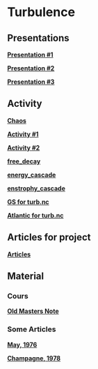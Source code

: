 

#  Turbulence

##  Presentations



**[Presentation #1 ][p1]**  

  [p1]: 1_Turb_2025.pdf


 
**[Presentation #2 ][p2]**  

  [p2]: 2_Turb_2025.pdf

    
**[Presentation #3 ][p3]**  

  [p3]: 3_Turb_2025.pdf



##  Activity



**[Chaos ][ac11]**  

  [ac11]: chaos.ipynb



**[Activity #1 ][ac1]**  

  [ac1]: Activity1.pdf

**[Activity #2 ][ac23]**  

  [ac23]: Activity2.pdf



**[free_decay][ac12]**  

  [ac12]: free_decay.py

**[energy_cascade][ac2]**  

  [ac2]: energy_cascade.py

**[enstrophy_cascade][ac3]**  

  [ac3]: enstrophy_cascade.py
 
<!---
 
**[turbulence 2d analysis #1 ][ac4]**  

  [ac4]: https://github.com/Mesharou/mesharou.github.io/blob/master/Turb/turbulence2d_2022.ipynb 
  


**[Homework ][ac5]**  

  [ac5]: homework.pdf
  
--->
  
**[GS for turb.nc ][ac7]**  

  [ac7]: https://drive.google.com/file/d/1CBa2aUdXkm2LdIXtD_taXTmqUkr-B0eF/view?usp=share_link
  
**[Atlantic for turb.nc ][ac8]**  

  [ac8]: https://drive.google.com/file/d/1lfPnSqDk0GsiwOSZTorUdY2p6q6hiJyw/view?usp=share_link  
  



##  Articles for project

**[Articles ][g30]**  

  [g30]: ./Articles


  
##  Material 

###  Cours

**[Old Masters Note ][c30]**  

  [c30]: ./Cours



###  Some Articles

**[May, 1976 ][a1]**


  [a1]: ./Articles/May76.pdf


**[Champagne, 1978 ][a2]**


  [a2]: ./Articles/Champagne78.pdf